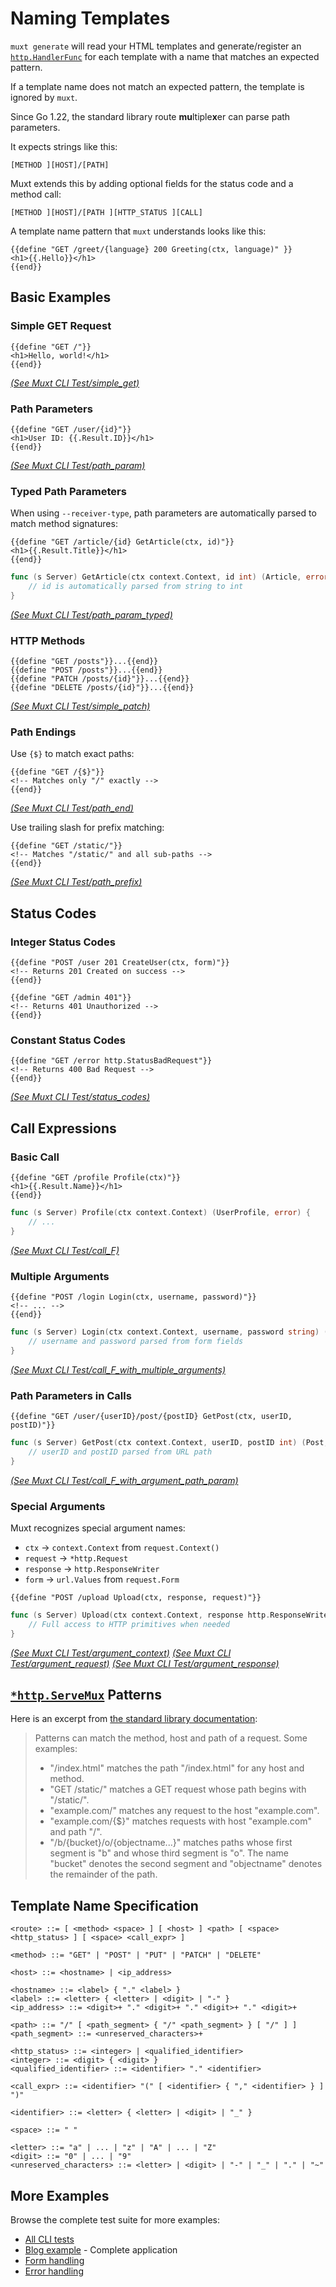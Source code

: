 # Naming Templates

`muxt generate` will read your HTML templates and generate/register an [`http.HandlerFunc`](https://pkg.go.dev/net/http#HandlerFunc) for each template with a name that matches an expected pattern.

If a template name does not match an expected pattern, the template is ignored by `muxt`.

Since Go 1.22, the standard library route **mu**ltiple**x**er can parse path parameters.

It expects strings like this:

`[METHOD ][HOST]/[PATH]`

Muxt extends this by adding optional fields for the status code and a method call:

`[METHOD ][HOST]/[PATH ][HTTP_STATUS ][CALL]`

A template name pattern that `muxt` understands looks like this:

```gotemplate
{{define "GET /greet/{language} 200 Greeting(ctx, language)" }}
<h1>{{.Hello}}</h1>
{{end}}
```

## Basic Examples

### Simple GET Request

```gotemplate
{{define "GET /"}}
<h1>Hello, world!</h1>
{{end}}
```

*[(See Muxt CLI Test/simple_get)](../../cmd/muxt/testdata/simple_get.txt)*

### Path Parameters

```gotemplate
{{define "GET /user/{id}"}}
<h1>User ID: {{.Result.ID}}</h1>
{{end}}
```

*[(See Muxt CLI Test/path_param)](../../cmd/muxt/testdata/path_param.txt)*

### Typed Path Parameters

When using `--receiver-type`, path parameters are automatically parsed to match method signatures:

```gotemplate
{{define "GET /article/{id} GetArticle(ctx, id)"}}
<h1>{{.Result.Title}}</h1>
{{end}}
```

```go
func (s Server) GetArticle(ctx context.Context, id int) (Article, error) {
	// id is automatically parsed from string to int
}
```

*[(See Muxt CLI Test/path_param_typed)](../../cmd/muxt/testdata/path_param_typed.txt)*

### HTTP Methods

```gotemplate
{{define "GET /posts"}}...{{end}}
{{define "POST /posts"}}...{{end}}
{{define "PATCH /posts/{id}"}}...{{end}}
{{define "DELETE /posts/{id}"}}...{{end}}
```

*[(See Muxt CLI Test/simple_patch)](../../cmd/muxt/testdata/simple_patch.txt)*

### Path Endings

Use `{$}` to match exact paths:

```gotemplate
{{define "GET /{$}"}}
<!-- Matches only "/" exactly -->
{{end}}
```

*[(See Muxt CLI Test/path_end)](../../cmd/muxt/testdata/path_end.txt)*

Use trailing slash for prefix matching:

```gotemplate
{{define "GET /static/"}}
<!-- Matches "/static/" and all sub-paths -->
{{end}}
```

*[(See Muxt CLI Test/path_prefix)](../../cmd/muxt/testdata/path_prefix.txt)*

## Status Codes

### Integer Status Codes

```gotemplate
{{define "POST /user 201 CreateUser(ctx, form)"}}
<!-- Returns 201 Created on success -->
{{end}}

{{define "GET /admin 401"}}
<!-- Returns 401 Unauthorized -->
{{end}}
```

### Constant Status Codes

```gotemplate
{{define "GET /error http.StatusBadRequest"}}
<!-- Returns 400 Bad Request -->
{{end}}
```

*[(See Muxt CLI Test/status_codes)](../../cmd/muxt/testdata/status_codes.txt)*

## Call Expressions

### Basic Call

```gotemplate
{{define "GET /profile Profile(ctx)"}}
<h1>{{.Result.Name}}</h1>
{{end}}
```

```go
func (s Server) Profile(ctx context.Context) (UserProfile, error) {
	// ...
}
```

*[(See Muxt CLI Test/call_F)](../../cmd/muxt/testdata/call_F.txt)*

### Multiple Arguments

```gotemplate
{{define "POST /login Login(ctx, username, password)"}}
<!-- ... -->
{{end}}
```

```go
func (s Server) Login(ctx context.Context, username, password string) (Session, error) {
	// username and password parsed from form fields
}
```

*[(See Muxt CLI Test/call_F_with_multiple_arguments)](../../cmd/muxt/testdata/call_F_with_multiple_arguments.txt)*

### Path Parameters in Calls

```gotemplate
{{define "GET /user/{userID}/post/{postID} GetPost(ctx, userID, postID)"}}
```

```go
func (s Server) GetPost(ctx context.Context, userID, postID int) (Post, error) {
	// userID and postID parsed from URL path
}
```

*[(See Muxt CLI Test/call_F_with_argument_path_param)](../../cmd/muxt/testdata/call_F_with_argument_path_param.txt)*

### Special Arguments

Muxt recognizes special argument names:

- `ctx` → `context.Context` from `request.Context()`
- `request` → `*http.Request`
- `response` → `http.ResponseWriter`
- `form` → `url.Values` from `request.Form`

```gotemplate
{{define "POST /upload Upload(ctx, response, request)"}}
```

```go
func (s Server) Upload(ctx context.Context, response http.ResponseWriter, request *http.Request) error {
	// Full access to HTTP primitives when needed
}
```

*[(See Muxt CLI Test/argument_context)](../../cmd/muxt/testdata/argument_context.txt)*
*[(See Muxt CLI Test/argument_request)](../../cmd/muxt/testdata/argument_request.txt)*
*[(See Muxt CLI Test/argument_response)](../../cmd/muxt/testdata/argument_response.txt)*

## [`*http.ServeMux`](https://pkg.go.dev/net/http#ServeMux) Patterns

Here is an excerpt from [the standard library documentation](https://pkg.go.dev/net/http#hdr-Patterns-ServeMux):

> Patterns can match the method, host and path of a request. Some examples:
> - "/index.html" matches the path "/index.html" for any host and method.
> - "GET /static/" matches a GET request whose path begins with "/static/".
> - "example.com/" matches any request to the host "example.com".
> - "example.com/{$}" matches requests with host "example.com" and path "/".
> - "/b/{bucket}/o/{objectname...}" matches paths whose first segment is "b" and whose third segment is "o". The name "bucket" denotes the second segment and "objectname" denotes the remainder of the path.

## Template Name Specification

```bnf
<route> ::= [ <method> <space> ] [ <host> ] <path> [ <space> <http_status> ] [ <space> <call_expr> ]

<method> ::= "GET" | "POST" | "PUT" | "PATCH" | "DELETE"

<host> ::= <hostname> | <ip_address>

<hostname> ::= <label> { "." <label> }
<label> ::= <letter> { <letter> | <digit> | "-" }
<ip_address> ::= <digit>+ "." <digit>+ "." <digit>+ "." <digit>+

<path> ::= "/" [ <path_segment> { "/" <path_segment> } [ "/" ] ]
<path_segment> ::= <unreserved_characters>+

<http_status> ::= <integer> | <qualified_identifier>
<integer> ::= <digit> { <digit> }
<qualified_identifier> ::= <identifier> "." <identifier>

<call_expr> ::= <identifier> "(" [ <identifier> { "," <identifier> } ] ")"

<identifier> ::= <letter> { <letter> | <digit> | "_" }

<space> ::= " "

<letter> ::= "a" | ... | "z" | "A" | ... | "Z"
<digit> ::= "0" | ... | "9"
<unreserved_characters> ::= <letter> | <digit> | "-" | "_" | "." | "~"
```

## More Examples

Browse the complete test suite for more examples:

- [All CLI tests](../../cmd/muxt/testdata/)
- [Blog example](../../cmd/muxt/testdata/blog.txt) - Complete application
- [Form handling](../../cmd/muxt/testdata/F_is_defined_and_form_type_is_a_struct.txt)
- [Error handling](../../cmd/muxt/testdata/error_wrong_argument_type.txt)
